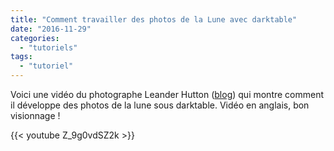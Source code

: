 ```yaml
---
title: "Comment travailler des photos de la Lune avec darktable"
date: "2016-11-29"
categories: 
  - "tutoriels"
tags: 
  - "tutoriel"
---
```


Voici une vidéo du photographe Leander Hutton ([blog](https://leanderhutton.com/)) qui montre comment il développe des photos de la lune sous darktable. Vidéo en anglais, bon visionnage !

{{< youtube Z_9g0vdSZ2k >}}
